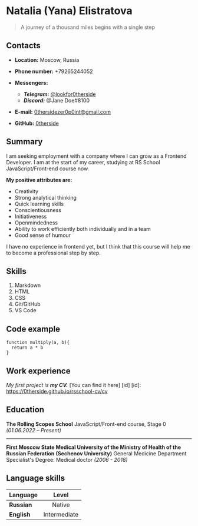# Natalia (Yana) Elistratova

> A journey of a thousand miles begins with a single step

## Contacts

* __Location:__ Moscow, Russia

* __Phone number:__ +79265244052

* __Messengers:__
    - ___Telegram:___ [@lookfor0therside](https://t.me/lookfor0therside)
    - ___Discord:___ @Jane Doe#8100

* __E-mail:__ 0thersidezer0p0int@gmail.com

* __GitHub:__ [0therside](https://github.com/0therside "Visit my GitHub profile")

## Summary

I am seeking employment with a company where I can grow as a Frontend Developer. 
I am at the start of my career, studying at RS School JavaScript/Front-end course now.

**My positive attributes are:**

* Creativity
* Strong analytical thinking
* Quick learning skills
* Conscientiousness
* Initiativeness
* Openmindedness
* Ability to work efficiently both individually and in a team
* Good sense of humour

I have no experience in frontend yet, but I think that this course will help me to become a professional step by step.

## Skills

1. Markdown
2. HTML
3. CSS
4. Git/GitHub
5. VS Code

## Code example

```
function multiply(a, b){
  return a * b
}
```

## Work experience

_My first project is_ ___my CV.___
[You can find it here] [id] [id]: https://0therside.github.io/rsschool-cv/cv

## Education

**The Rolling Scopes School**
JavaScript/Front-end course, Stage 0
*(01.06.2022 – Present)*

---

**First Moscow State Medical University of the Ministry of Health of the Russian Federation**
**(Sechenov University)**
General Medicine Department
Specialist's Degree: Medical doctor 
*(2006 - 2018)*

## Language skills

Language    | Level
------------|:--------------:
**Russian** | Native
**English** | Intermediate
